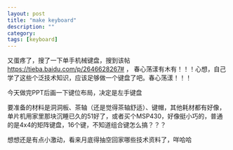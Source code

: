 ```yaml
---
layout: post
title: "make keyboard"
description: ""
category: 
tags: [keyboard]
---
```



又蛋疼了，搜了一下单手机械键盘，搜到该帖 <https://tieba.baidu.com/p/2646628267#> ， 春心荡漾有木有！！！心想，自己学了这些个泛技术知识，应该足够做一个键盘了吧。春心荡漾！！！

今天做完PPT后画一下键位布局，决定是左手键盘

要准备的材料是洞洞板、茶轴（还是觉得茶轴舒适）、键帽，其他耗材都有好像，单片机用家里那块沉睡已久的51好了，或者买个MSP430，好像挺小巧的，普通的是4x4的矩阵键盘，16个键，不知道组合键怎么搞？？？

想想还是有点小激动，看来月底得抽空回家哪些技术资料了，咩哈哈
